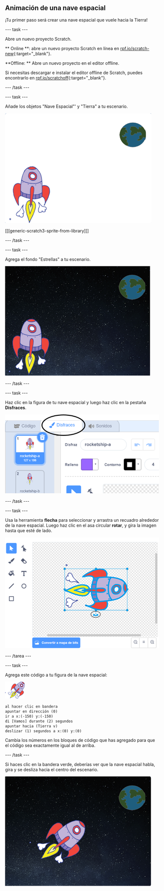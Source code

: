 ## Animación de una nave espacial

¡Tu primer paso será crear una nave espacial que vuele hacia la Tierra!

\--- task \---

Abre un nuevo proyecto Scratch.

** Online **: abre un nuevo proyecto Scratch en línea en [rpf.io/scratch-new](http://rpf.io/scratchon){:target="_blank"}.

**Offline: ** Abre un nuevo proyecto en el editor offline.

Si necesitas descargar e instalar el editor offline de Scratch, puedes encontrarlo en [rpf.io/scratchoff](http://rpf.io/scratchoff){:target="_blank"}.

\--- /task \---

\--- task \---

Añade los objetos "Nave Espacial"' y "Tierra" a tu escenario.

![Objetos de Nave Espacial y Tierra](images/space-sprites.png)

[[[generic-scratch3-sprite-from-library]]]

\--- /task \---

\--- task \---

Agrega el fondo "Estrellas" a tu escenario.

![Fondo espacial](images/space-backdrop.png)

\--- /task \---

\--- task \---

Haz clic en la figura de tu nave espacial y luego haz clic en la pestaña **Disfraces**.

![Disfraz de la figura](images/space-costume.png)

\--- /task \---

\--- task \---

Usa la herramienta **flecha** para seleccionar y arrastra un recuadro alrededor de la nave espacial. Luego haz clic en el asa circular **rotar**, y gira la imagen hasta que esté de lado.

![Girando un disfraz](images/space-rotate.png)

\--- /tarea \---

\--- task \---

Agrega este código a tu figura de la nave espacial:

![Figura de Nave Espacial](images/sprite-spaceship.png)

```blocks3
al hacer clic en bandera
apuntar en dirección (0)
ir a x:(-150) y:(-150)
di [Vamos] durante (2) segundos
apuntar hacia (Tierra v)
deslizar (1) segundos a x:(0) y:(0)
```

Cambia los números en los bloques de código que has agregado para que el código sea exactamente igual al de arriba.

\--- /task \---

Si haces clic en la bandera verde, deberías ver que la nave espacial habla, gira y se desliza hacia el centro del escenario.

![Probando animación de la Nave Espacial](images/space-animate-stage.png)